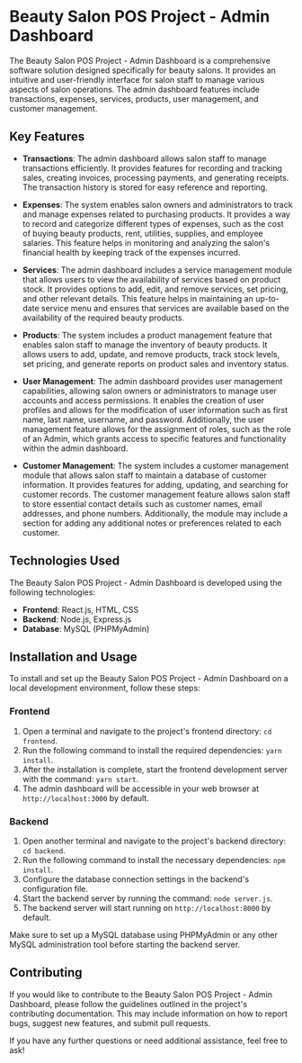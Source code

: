 # Beauty Salon POS Project - Admin Dashboard

The Beauty Salon POS Project - Admin Dashboard is a comprehensive software solution designed specifically for beauty salons. It provides an intuitive and user-friendly interface for salon staff to manage various aspects of salon operations. The admin dashboard features include transactions, expenses, services, products, user management, and customer management.

## Key Features

- **Transactions**: The admin dashboard allows salon staff to manage transactions efficiently. It provides features for recording and tracking sales, creating invoices, processing payments, and generating receipts. The transaction history is stored for easy reference and reporting.

- **Expenses**: The system enables salon owners and administrators to track and manage expenses related to purchasing products. It provides a way to record and categorize different types of expenses, such as the cost of buying beauty products, rent, utilities, supplies, and employee salaries. This feature helps in monitoring and analyzing the salon's financial health by keeping track of the expenses incurred.

- **Services**: The admin dashboard includes a service management module that allows users to view the availability of services based on product stock. It provides options to add, edit, and remove services, set pricing, and other relevant details. This feature helps in maintaining an up-to-date service menu and ensures that services are available based on the availability of the required beauty products.

- **Products**: The system includes a product management feature that enables salon staff to manage the inventory of beauty products. It allows users to add, update, and remove products, track stock levels, set pricing, and generate reports on product sales and inventory status.

- **User Management**: The admin dashboard provides user management capabilities, allowing salon owners or administrators to manage user accounts and access permissions. It enables the creation of user profiles and allows for the modification of user information such as first name, last name, username, and password. Additionally, the user management feature allows for the assignment of roles, such as the role of an Admin, which grants access to specific features and functionality within the admin dashboard.

- **Customer Management**: The system includes a customer management module that allows salon staff to maintain a database of customer information. It provides features for adding, updating, and searching for customer records. The customer management feature allows salon staff to store essential contact details such as customer names, email addresses, and phone numbers. Additionally, the module may include a section for adding any additional notes or preferences related to each customer.

## Technologies Used

The Beauty Salon POS Project - Admin Dashboard is developed using the following technologies:

- **Frontend**: React.js, HTML, CSS
- **Backend**: Node.js, Express.js
- **Database**: MySQL (PHPMyAdmin)

## Installation and Usage

To install and set up the Beauty Salon POS Project - Admin Dashboard on a local development environment, follow these steps:

### Frontend

1. Open a terminal and navigate to the project's frontend directory: `cd frontend`.
2. Run the following command to install the required dependencies: `yarn install`.
3. After the installation is complete, start the frontend development server with the command: `yarn start`.
4. The admin dashboard will be accessible in your web browser at `http://localhost:3000` by default.

### Backend

1. Open another terminal and navigate to the project's backend directory: `cd backend`.
2. Run the following command to install the necessary dependencies: `npm install`.
3. Configure the database connection settings in the backend's configuration file.
4. Start the backend server by running the command: `node server.js`.
5. The backend server will start running on `http://localhost:8000` by default.

Make sure to set up a MySQL database using PHPMyAdmin or any other MySQL administration tool before starting the backend server.

## Contributing

If you would like to contribute to the Beauty Salon POS Project - Admin Dashboard, please follow the guidelines outlined in the project's contributing documentation. This may include information on how to report bugs, suggest new features, and submit pull requests.

If you have any further questions or need additional assistance, feel free to ask!
